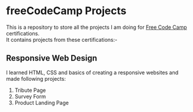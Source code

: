 # freeCodeCamp Projects
This is a repository to store all the projects I am doing for [Free Code Camp](https://www.freecodecamp.org/learn/) certifications.  
It contains projects from these certifications:-  
## Responsive Web Design
I learned HTML, CSS and basics of creating a responsive websites and made following projects:  
1. Tribute Page
1. Survey Form
1. Product Landing Page
